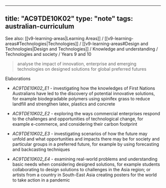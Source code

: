 
---
title: "AC9TDE10K02"
type: "note"
tags: australian-curriculum
---

See also: [[v9-learning-areas|Learning Areas]] / [[v9-learning-areas#Technologies|Technologies]] / [[v9-learning-areas#Design and Technologies|Design and Technologies]] / Knowledge and understanding / Technologies and society / Years 9 and 10

> analyse the impact of innovation, enterprise and emerging technologies on designed solutions for global preferred futures

Elaborations


- _AC9TDE10K02_E1_ - investigating how the knowledges of First Nations Australians have led to the discovery of potential innovative solutions, for example biodegradable polymers using spinifex grass to reduce landfill and strengthen latex, plastics and concrete

- _AC9TDE10K02_E2_ - exploring the ways commercial enterprises respond to the challenges and opportunities of technological change, for example e-commerce, and considering their carbon footprint

- _AC9TDE10K02_E3_ - investigating scenarios of how the future may unfold and what opportunities and impacts there may be for society and particular groups in a preferred future, for example by using forecasting and backcasting techniques

- _AC9TDE10K02_E4_ - examining real-world problems and understanding basic needs when considering designed solutions, for example students collaborating to design solutions to challenges in the Asia region; or artists from a country in South-East Asia creating posters for the world to take action in a pandemic

[//begin]: # "Autogenerated link references for markdown compatibility"
[v9-learning-areas]: ..%2Fv9-learning-areas "Learning Areas"
[//end]: # "Autogenerated link references" 
